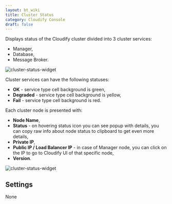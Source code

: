 ```yaml
---
layout: bt_wiki
title: Cluster Status
category: Cloudify Console
draft: false
---
```


Displays status of the Cloudify cluster divided into 3 cluster services: 

* Manager, 
* Database,
* Message Broker. 

![cluster-status-widget]( /images/ui/widgets/cluster-status.png )      

Cluster services can have the following statuses:

* **OK** - service type cell background is green,
* **Degraded** - service type cell background is yellow,
* **Fail** - service type cell background is red.

Each cluster node is presented with:

* **Node Name**,
* **Status** - on hovering status icon you can see popup with details, you can copy raw info about node status to clipboard to get even more details,
* **Private IP**,
* **Public IP / Load Balancer IP** - in case of Manager node, you can click on the IP to go to Cloudify UI of that specific node,
* **Version**.

![cluster-status-widget]( /images/ui/widgets/cluster-status-node-status.png )


## Settings

None
